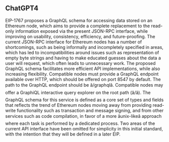 ## ChatGPT4

EIP-1767 proposes a GraphQL schema for accessing data stored on an Ethereum node, which aims to provide a complete replacement to the read-only information exposed via the present JSON-RPC interface, while improving on usability, consistency, efficiency, and future-proofing. The current JSON-RPC interface for Ethereum nodes has a number of shortcomings, such as being informally and incompletely specified in areas, which has led to incompatibilities around issues such as representation of empty byte strings and having to make educated guesses about the data a user will request, which often leads to unnecessary work. The proposed GraphQL schema facilitates more efficient API implementations, while also increasing flexibility. Compatible nodes must provide a GraphQL endpoint available over HTTP, which should be offered on port 8547 by default. The path to the GraphQL endpoint should be â/graphqlâ. Compatible nodes may offer a GraphiQL interactive query explorer on the root path (â/â). The GraphQL schema for this service is defined as a core set of types and fields that reflects the trend of Ethereum nodes moving away from providing read-write functionality such as transaction and message signing, and from other services such as code compilation, in favor of a more âunix-likeâ approach where each task is performed by a dedicated process. Two areas of the current API interface have been omitted for simplicity in this initial standard, with the intention that they will be defined in a later EIP.

